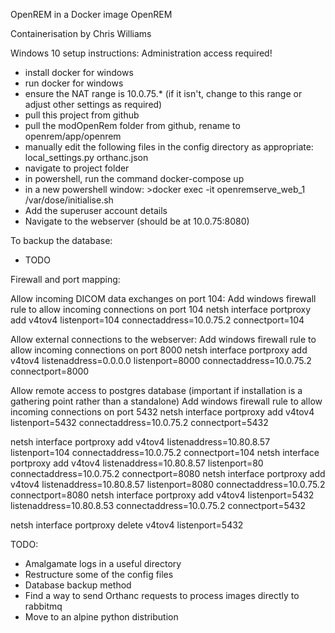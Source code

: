 OpenREM in a Docker image
OpenREM

Containerisation by Chris Williams

Windows 10 setup instructions:
Administration access required!

 - install docker for windows
 - run docker for windows
 - ensure the NAT range is 10.0.75.* (if it isn't, change to this range or adjust other settings as required)
 - pull this project from github
 - pull the modOpenRem folder from github, rename to openrem/app/openrem
 - manually edit the following files in the config directory as appropriate: local_settings.py orthanc.json
 - navigate to project folder
 - in powershell, run the command docker-compose up
 - in a new powershell window: >docker exec -it openremserve_web_1 /var/dose/initialise.sh
 - Add the superuser account details
 - Navigate to the webserver (should be at 10.0.75:8080)


To backup the database:
 - TODO

Firewall and port mapping:

Allow incoming DICOM data exchanges on port 104:
Add windows firewall rule to allow incoming connections on port 104
netsh interface portproxy add v4tov4 listenport=104 connectaddress=10.0.75.2 connectport=104

Allow external connections to the webserver:
Add windows firewall rule to allow incoming connections on port 8000
netsh interface portproxy add v4tov4 listenaddress=0.0.0.0 listenport=8000 connectaddress=10.0.75.2 connectport=8000

Allow remote access to postgres database (important if installation is a gathering point rather than a standalone)
Add windows firewall rule to allow incoming connections on port 5432
netsh interface portproxy add v4tov4 listenport=5432 connectaddress=10.0.75.2 connectport=5432

netsh interface portproxy add v4tov4 listenaddress=10.80.8.57 listenport=104 connectaddress=10.0.75.2 connectport=104
netsh interface portproxy add v4tov4 listenaddress=10.80.8.57 listenport=80 connectaddress=10.0.75.2 connectport=8080
netsh interface portproxy add v4tov4 listenaddress=10.80.8.57 listenport=8080 connectaddress=10.0.75.2 connectport=8080
netsh interface portproxy add v4tov4 listenport=5432 listenaddress=10.80.8.53 connectaddress=10.0.75.2 connectport=5432

netsh interface portproxy delete v4tov4 listenport=5432


TODO:
 - Amalgamate logs in a useful directory
 - Restructure some of the config files
 - Database backup method
 - Find a way to send Orthanc requests to process images directly to rabbitmq
 - Move to an alpine python distribution